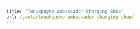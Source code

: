 ```yaml
---
title: "Tunukpuyee Ambassador Charging Shop"
url: /ganta/tunukpuyee-ambassador-charging-shop/
---
```

